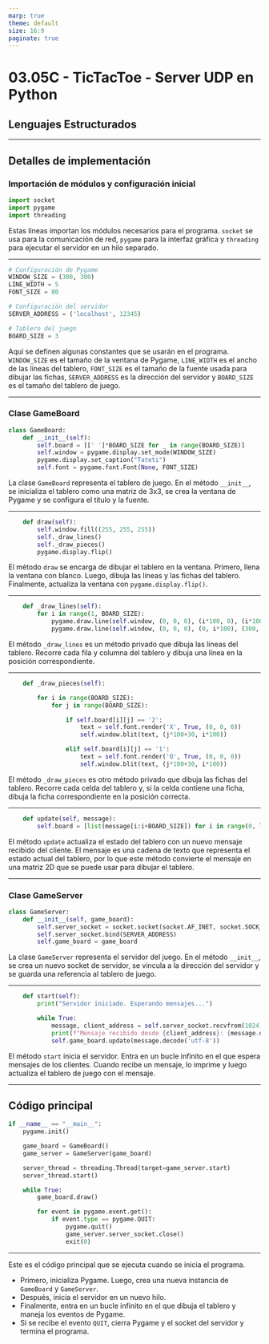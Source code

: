 ```yaml
---
marp: true
theme: default
size: 16:9
paginate: true
---
```


# 03.05C - TicTacToe - Server UDP en Python

## Lenguajes Estructurados

---

## Detalles de implementación

### Importación de módulos y configuración inicial

```python
import socket
import pygame
import threading
```

Estas líneas importan los módulos necesarios para el programa. `socket` se usa para la comunicación de red, `pygame` para la interfaz gráfica y `threading` para ejecutar el servidor en un hilo separado.

---

```python
# Configuración de Pygame
WINDOW_SIZE = (300, 300)
LINE_WIDTH = 5
FONT_SIZE = 80

# Configuración del servidor
SERVER_ADDRESS = ('localhost', 12345)

# Tablero del juego
BOARD_SIZE = 3
```

Aquí se definen algunas constantes que se usarán en el programa. `WINDOW_SIZE` es el tamaño de la ventana de Pygame, `LINE_WIDTH` es el ancho de las líneas del tablero, `FONT_SIZE` es el tamaño de la fuente usada para dibujar las fichas, `SERVER_ADDRESS` es la dirección del servidor y `BOARD_SIZE` es el tamaño del tablero de juego.

---

### Clase GameBoard

```python
class GameBoard:
    def __init__(self):
        self.board = [[' ']*BOARD_SIZE for _ in range(BOARD_SIZE)]
        self.window = pygame.display.set_mode(WINDOW_SIZE)
        pygame.display.set_caption("Tateti")
        self.font = pygame.font.Font(None, FONT_SIZE)
```

La clase `GameBoard` representa el tablero de juego. En el método `__init__`, se inicializa el tablero como una matriz de 3x3, se crea la ventana de Pygame y se configura el título y la fuente.

---

```python
    def draw(self):
        self.window.fill((255, 255, 255))
        self._draw_lines()
        self._draw_pieces()
        pygame.display.flip()
```

El método `draw` se encarga de dibujar el tablero en la ventana. Primero, llena la ventana con blanco. Luego, dibuja las líneas y las fichas del tablero. Finalmente, actualiza la ventana con `pygame.display.flip()`.

---

```python
    def _draw_lines(self):
        for i in range(1, BOARD_SIZE):
            pygame.draw.line(self.window, (0, 0, 0), (i*100, 0), (i*100, 300), LINE_WIDTH)
            pygame.draw.line(self.window, (0, 0, 0), (0, i*100), (300, i*100), LINE_WIDTH)
```

El método `_draw_lines` es un método privado que dibuja las líneas del tablero. Recorre cada fila y columna del tablero y dibuja una línea en la posición correspondiente.

---

```python
    def _draw_pieces(self):

        for i in range(BOARD_SIZE):
            for j in range(BOARD_SIZE):

                if self.board[i][j] == '2':
                    text = self.font.render('X', True, (0, 0, 0))
                    self.window.blit(text, (j*100+30, i*100))

                elif self.board[i][j] == '1':
                    text = self.font.render('O', True, (0, 0, 0))
                    self.window.blit(text, (j*100+30, i*100))
```

El método `_draw_pieces` es otro método privado que dibuja las fichas del tablero. Recorre cada celda del tablero y, si la celda contiene una ficha, dibuja la ficha correspondiente en la posición correcta.

---

```python
    def update(self, message):
        self.board = [list(message[i:i+BOARD_SIZE]) for i in range(0, len(message), BOARD_SIZE)]
```

El método `update` actualiza el estado del tablero con un nuevo mensaje recibido del cliente.
El mensaje es una cadena de texto que representa el estado actual del tablero, por lo que este método convierte el mensaje en una matriz 2D que se puede usar para dibujar el tablero.

---

### Clase GameServer

```python
class GameServer:
    def __init__(self, game_board):
        self.server_socket = socket.socket(socket.AF_INET, socket.SOCK_DGRAM)
        self.server_socket.bind(SERVER_ADDRESS)
        self.game_board = game_board
```

La clase `GameServer` representa el servidor del juego. En el método `__init__`, se crea un nuevo socket de servidor, se vincula a la dirección del servidor y se guarda una referencia al tablero de juego.

---

```python
    def start(self):
        print("Servidor iniciado. Esperando mensajes...")

        while True:
            message, client_address = self.server_socket.recvfrom(1024)
            print(f"Mensaje recibido desde {client_address}: {message.decode('utf-8')}")
            self.game_board.update(message.decode('utf-8'))
```

El método `start` inicia el servidor. Entra en un bucle infinito en el que espera mensajes de los clientes. Cuando recibe un mensaje, lo imprime y luego actualiza el tablero de juego con el mensaje.

---

## Código principal

```python
if __name__ == "__main__":
    pygame.init()

    game_board = GameBoard()
    game_server = GameServer(game_board)

    server_thread = threading.Thread(target=game_server.start)
    server_thread.start()

    while True:
        game_board.draw()

        for event in pygame.event.get():
            if event.type == pygame.QUIT:
                pygame.quit()
                game_server.server_socket.close()
                exit(0)
```

---

Este es el código principal que se ejecuta cuando se inicia el programa.

- Primero, inicializa Pygame. Luego, crea una nueva instancia de `GameBoard` y `GameServer`.
- Después, inicia el servidor en un nuevo hilo.
- Finalmente, entra en un bucle infinito en el que dibuja el tablero y maneja los eventos de Pygame.
- Si se recibe el evento `QUIT`, cierra Pygame y el socket del servidor y termina el programa.
